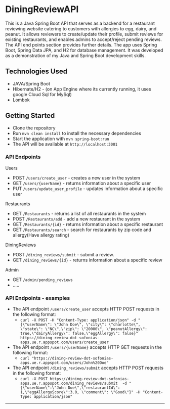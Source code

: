 # DiningReviewAPI

This is a Java Spring Boot API that serves as a backend for a restaurant reviewing website catering to customers with allergies to egg, dairy, and peanut. It allows reviewers to create/update their profile, submit reviews for existing restaurants, and enables admins to accept/reject pending reviews. The API end points section provides further details. The app uses Spring Boot, Spring Data JPA, and H2 for database management. It was developed as a demonstration of my Java and Spring Boot development skills.


## Technologies Used

- JAVA/Spring Boot
- Hibernate/H2 - (on App Engine where its currently running, it uses google Cloud Sql for MySql)
- Lombok

## Getting Started

- Clone the repository
- Run `mvn clean install` to install the necessary dependencies
- Start the application with `mvn spring-boot:run`
- The API will be available at `http://localhost:3001`

### API Endpoints

Users
- POST `/users/create_user` - creates a new user in the system
- GET `/users/{userName}` - returns information about a specific user
- PUT `/users/update_user_profile` - updates information about a specific user

Restaurants
- GET `/Restaurants` - returns a list of all restaurants in the system
- POST `/Restaurants/add` - add a new restaurant in the system
- GET `/Restaurants/{id}` - returns information about a specific restaurant
- GET `/Restaurants/search` - search for restaurants by zip code and allergy(Have allergy rating)

DiningReviews
- POST `/dining_reviews/submit` - submit a review.  
- GET `/dining_reviews/{id}` - returns information about a specific review

Admin
- GET `/admin/pending_reviews`
- .....

### API Endpoints - examples
- The API endpoint `/users/create_user` accepts HTTP POST requests in the following format:
    - `curl -X POST -H "Content-Type: application/json" -d "{\"userName\": \"John Doe\", \"city\": \"charlotte\", \"state\": \"NC\",\"zip\": \"20000\", \"peanutAllergy\": true,\"dairyAllergy\": false,\"eggAllergy\": false}"  https://dining-review-dot-sofonias-apps.ue.r.appspot.com/users/create_user`
- The API endpoint `/users/{userName}` accepts HTTP GET requests in the following format:
    - `curl "https://dining-review-dot-sofonias-apps.ue.r.appspot.com/users/John%20Doe"`
- The API endpoint `/dining_reviews/submit` accepts HTTP POST requests in the following format:
    - `curl -X POST https://dining-review-dot-sofonias-apps.ue.r.appspot.com/dining_reviews/submit  -d "{\"userName\":\"John Doe\",\"restaurantId\": 1,\"eggAllergyScore\":3.0, \"comment\": \"Good\"}" -H "Content-Type: application/json"`



---



